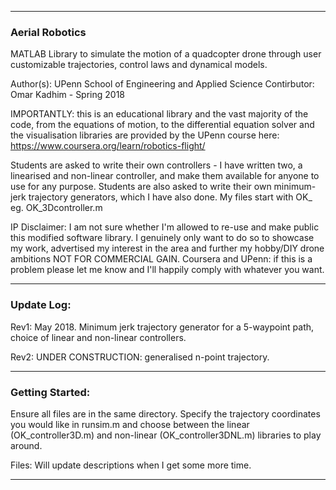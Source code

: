 ___

### Aerial Robotics

MATLAB Library to simulate the motion of a quadcopter drone through
user customizable trajectories, control laws and dynamical models.

Author(s): UPenn School of Engineering and Applied Science
Contirbutor: Omar Kadhim - Spring 2018

IMPORTANTLY: this is an educational library and the vast majority of the
code, from the equations of motion, to the differential equation solver and
the visualisation libraries are provided by the UPenn course here: 
https://www.coursera.org/learn/robotics-flight/ 

Students are asked to write their own controllers - I have written 
two, a linearised and non-linear controller, and make them available for
anyone to use for any purpose. Students are also asked to write their
own minimum-jerk trajectory generators, which I have also done. My files
start with OK_ eg. OK_3Dcontroller.m

IP Disclaimer: I am not sure whether I'm allowed to re-use and make public
this modified software library. I genuinely only want to do so to showcase
my work, advertised my interest in the area and further my hobby/DIY drone
ambitions NOT FOR COMMERCIAL GAIN. Coursera and UPenn: if this is a problem
please let me know and I'll happily comply with whatever you want.

___

### Update Log:

Rev1: May 2018. Minimum jerk trajectory generator for a 5-waypoint path, choice
of linear and non-linear controllers.

Rev2: UNDER CONSTRUCTION: generalised n-point trajectory.
____

### Getting Started:

Ensure all files are in the same directory. Specify the trajectory coordinates
you would like in runsim.m and choose between the linear (OK_controller3D.m)
and non-linear (OK_controller3DNL.m) libraries to play around.

Files: 
Will update descriptions when I get some more time.

_____
